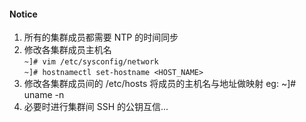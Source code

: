 #### Notice
1. 所有的集群成员都需要 NTP 的时间同步
2. 修改各集群成员主机名  
 `~]# vim /etc/sysconfig/network`  
 `~]# hostnamectl set-hostname <HOST_NAME>`  
3. 修改各集群成员间的 /etc/hosts 将成员的主机名与地址做映射 eg: ~]# uname -n
4. 必要时进行集群间 SSH 的公钥互信...
